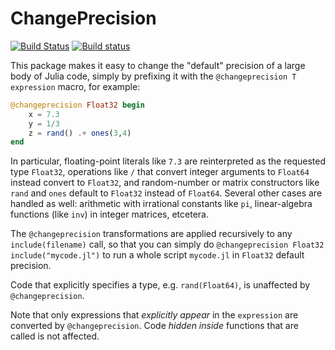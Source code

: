 # ChangePrecision

[![Build Status](https://travis-ci.org/stevengj/ChangePrecision.jl.svg?branch=master)](https://travis-ci.org/stevengj/ChangePrecision.jl)
[![Build status](https://ci.appveyor.com/api/projects/status/erbe16srnav0wrfu?svg=true)](https://ci.appveyor.com/project/StevenGJohnson/changeprecision-jl)

This package makes it easy to change the "default" precision of a large body of Julia code, simply by prefixing it with the `@changeprecision T expression` macro, for example:

```julia
@changeprecision Float32 begin
    x = 7.3
    y = 1/3
    z = rand() .+ ones(3,4)
end
```

In particular, floating-point literals like `7.3` are reinterpreted as the requested type `Float32`, operations like `/` that convert integer arguments to `Float64` instead convert to `Float32`, and random-number or matrix constructors like `rand` and `ones` default to `Float32` instead of `Float64`.
Several other cases are handled as well: arithmetic with irrational constants like `pi`, linear-algebra functions (like `inv`) in integer matrices, etcetera.

The `@changeprecision` transformations are applied recursively to any `include(filename)` call, so that you can simply do `@changeprecision Float32 include("mycode.jl")` to run a whole script `mycode.jl` in `Float32` default precision.

Code that explicitly specifies a type, e.g. `rand(Float64)`, is unaffected by `@changeprecision`.

Note that only expressions that *explicitly appear* in the `expression` are converted by `@changeprecision`.  Code *hidden inside* functions that are called is not affected.
